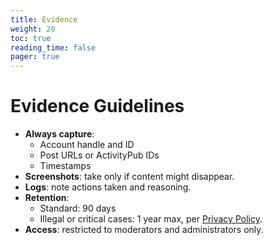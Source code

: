 ```yaml
---
title: Evidence
weight: 20
toc: true
reading_time: false
pager: true
---
```


# Evidence Guidelines

- **Always capture**:
  - Account handle and ID
  - Post URLs or ActivityPub IDs
  - Timestamps
- **Screenshots**: take only if content might disappear.
- **Logs**: note actions taken and reasoning.
- **Retention**:
  - Standard: 90 days
  - Illegal or critical cases: 1 year max, per [Privacy Policy](/docs/legal/privacy/).
- **Access**: restricted to moderators and administrators only.
